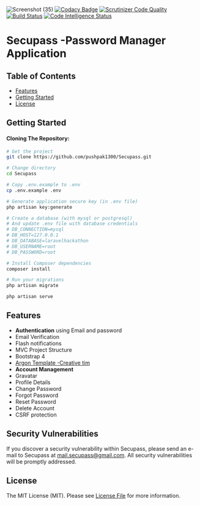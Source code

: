 ![Screenshot (35)](https://user-images.githubusercontent.com/31663512/59926599-43f9fb80-9458-11e9-9f9f-4ae0e07c1cc0.png)
[![Codacy Badge](https://api.codacy.com/project/badge/Grade/29ec5f8d9c464a8a95dd73b281686d3a)](https://www.codacy.com/app/pushpak1300/Secupass?utm_source=github.com&amp;utm_medium=referral&amp;utm_content=pushpak1300/Secupass&amp;utm_campaign=Badge_Grade)
[![Scrutinizer Code Quality](https://scrutinizer-ci.com/g/pushpak1300/Secupass/badges/quality-score.png?b=master)](https://scrutinizer-ci.com/g/pushpak1300/Secupass/?branch=master)
[![Build Status](https://scrutinizer-ci.com/g/pushpak1300/Secupass/badges/build.png?b=master)](https://scrutinizer-ci.com/g/pushpak1300/Secupass/build-status/master)
[![Code Intelligence Status](https://scrutinizer-ci.com/g/pushpak1300/Secupass/badges/code-intelligence.svg?b=master)](https://scrutinizer-ci.com/code-intelligence)
# Secupass -Password Manager Application 



Table of Contents
-----------------

- [Features](#features)
- [Getting Started](#getting-started)
- [License](#license)


Getting Started
---------------

#### Cloning The Repository:

```bash
# Get the project
git clone https://github.com/pushpak1300/Secupass.git

# Change directory
cd Secupass

# Copy .env.example to .env
cp .env.example .env

# Generate application secure key (in .env file)
php artisan key:generate

# Create a database (with mysql or postgresql)
# And update .env file with database credentials
# DB_CONNECTION=mysql
# DB_HOST=127.0.0.1
# DB_DATABASE=laravelhackathon
# DB_USERNAME=root
# DB_PASSWORD=root

# Install Composer dependencies
composer install

# Run your migrations
php artisan migrate

php artisan serve
```

Features
--------

- **Authentication** using Email and password
- Email Verification
- Flash notifications
- MVC Project Structure
- Bootstrap 4
- [Argon Template -Creative tim](https://www.creative-tim.com/product/argon-design-system) 
- **Account Management**
 - Gravatar
 - Profile Details
 - Change Password
 - Forgot Password
 - Reset Password
 - Delete Account
 - CSRF protection

## Security Vulnerabilities

If you discover a security vulnerability within Secupass, please send an e-mail to Secupass at mail.secupass@gmail.com. All security vulnerabilities will be promptly addressed.

## License

The MIT License (MIT). Please see [License File](LICENSE.md) for more information.
